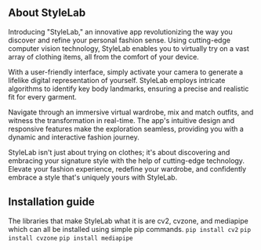## About StyleLab
Introducing "StyleLab," an innovative app revolutionizing the way you discover and refine your personal fashion sense. Using cutting-edge computer vision technology, StyleLab enables you to virtually try on a vast array of clothing items, all from the comfort of your device.

With a user-friendly interface, simply activate your camera to generate a lifelike digital representation of yourself. StyleLab employs intricate algorithms to identify key body landmarks, ensuring a precise and realistic fit for every garment. 

Navigate through an immersive virtual wardrobe, mix and match outfits, and witness the transformation in real-time. The app's intuitive design and responsive features make the exploration seamless, providing you with a dynamic and interactive fashion journey.

StyleLab isn't just about trying on clothes; it's about discovering and embracing your signature style with the help of cutting-edge technology. Elevate your fashion experience, redefine your wardrobe, and confidently embrace a style that's uniquely yours with StyleLab.

## Installation guide

The libraries that make StyleLab what it is are cv2, cvzone, and mediapipe which can all be installed using simple pip commands.
`pip install cv2`
`pip install cvzone`
`pip install mediapipe`
